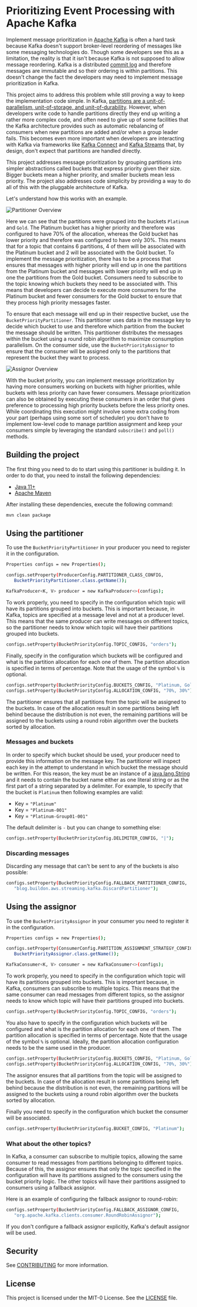 # Prioritizing Event Processing with Apache Kafka

Implement message prioritization in [Apache Kafka](https://kafka.apache.org) is often a hard task because Kafka doesn't support broker-level reordering of messages like some messaging technologies do. Though some developers see this as a limitation, the reality is that it isn't because Kafka is not supposed to allow message reordering. Kafka is a distributed [commit log](https://engineering.linkedin.com/distributed-systems/log-what-every-software-engineer-should-know-about-real-time-datas-unifying) and therefore messages are immutable and so their ordering is within partitions. This doesn't change the fact the developers may need to implement message prioritization in Kafka.

This project aims to address this problem while still proving a way to keep the implementation code simple. In Kafka, [partitions are a unit-of-parallelism, unit-of-storage, and unit-of-durability](https://www.buildon.aws/posts/in-the-land-of-the-sizing-the-one-partition-kafka-topic-is-king/01-what-are-partitions). However, when developers write code to handle partitions directly they end up writing a rather more complex code, and often need to give up of some facilities that the Kafka architecture provides such as automatic rebalancing of consumers when new partitions are added and/or when a group leader fails. This becomes even more important when developers are interacting with Kafka via frameworks like [Kafka Connect](https://kafka.apache.org/documentation/#connect) and [Kafka Streams](https://kafka.apache.org/documentation/streams/) that, by design, don't expect that partitions are handled directly.

This project addresses message prioritization by grouping partitions into simpler abstractions called buckets that express priority given their size. Bigger buckets mean a higher priority, and smaller buckets mean less priority. The project also addresses code simplicity by providing a way to do all of this with the pluggable architecture of Kafka.

Let's understand how this works with an example.

![Partitioner Overview](images/partitioner-overview.png)

Here we can see that the partitions were grouped into the buckets `Platinum` and `Gold`. The Platinum bucket has a higher priority and therefore was configured to have 70% of the allocation, whereas the Gold bucket has lower priority and therefore was configured to have only 30%. This means that for a topic that contains 6 partitions, 4 of them will be associated with the Platinum bucket and 2 will be associated with the Gold bucket. To implement the message prioritization, there has to be a process that ensures that messages with higher priority will end up in one the partitions from the Platinum bucket and messages with lower priority will end up in one the partitions from the Gold bucket. Consumers need to subscribe to the topic knowing which buckets they need to be associated with. This means that developers can decide to execute more consumers for the Platinum bucket and fewer consumers for the Gold bucket to ensure that they process high priority messages faster.

To ensure that each message will end up in their respective bucket, use the `BucketPriorityPartitioner`. This partitioner uses data in the message key to decide which bucket to use and therefore which partition from the bucket the message should be written. This partitioner distributes the messages within the bucket using a round robin algorithm to maximize consumption parallelism. On the consumer side, use the `BucketPriorityAssignor` to ensure that the consumer will be assigned only to the partitions that represent the bucket they want to process.

![Assignor Overview](images/assignor-overview.png)

With the bucket priority, you can implement message prioritization by having more consumers working on buckets with higher priorities, while buckets with less priority can have fewer consumers. Message prioritization can also be obtained by executing these consumers in an order that gives preference to processing high priority buckets before the less priority ones. While coordinating this execution might involve some extra coding from your part (perhaps using some sort of scheduler) you don't have to implement low-level code to manage partition assignment and keep your consumers simple by leveraging the standard `subscribe()` and `poll()` methods.

## Building the project

The first thing you need to do to start using this partitioner is building it. In order to do that, you need to install the following dependencies:

- [Java 11+](https://openjdk.java.net/)
- [Apache Maven](https://maven.apache.org/)

After installing these dependencies, execute the following command:

```bash
mvn clean package
```

## Using the partitioner

To use the `BucketPriorityPartitioner` in your producer you need to register it in the configuration.

```bash
Properties configs = new Properties();

configs.setProperty(ProducerConfig.PARTITIONER_CLASS_CONFIG,
   BucketPriorityPartitioner.class.getName());

KafkaProducer<K, V> producer = new KafkaProducer<>(configs);
```

To work properly, you need to specify in the configuration which topic will have its partitions grouped into buckets. This is important because, in Kafka, topics are specified at a message level and not at a producer level. This means that the same producer can write messages on different topics, so the partitioner needs to know which topic will have their partitions grouped into buckets.

```bash
configs.setProperty(BucketPriorityConfig.TOPIC_CONFIG, "orders");
```

Finally, specify in the configuration which buckets will be configured and what is the partition allocation for each one of them. The partition allocation is specified in terms of percentage. Note that the usage of the symbol `%` is optional.

```bash
configs.setProperty(BucketPriorityConfig.BUCKETS_CONFIG, "Platinum, Gold");
configs.setProperty(BucketPriorityConfig.ALLOCATION_CONFIG, "70%, 30%");
```

The partitioner ensures that all partitions from the topic will be assigned to the buckets.
In case of the allocation result in some partitions being left behind because the distribution is not even, the remaining partitions will be assigned to the buckets using a round robin algorithm over the buckets sorted by allocation.

### Messages and buckets

In order to specify which bucket should be used, your producer need to provide this information on the message key. The partitioner will inspect each key in the attempt to understand in which bucket the message should be written. For this reason, the key must be an instance of a [java.lang.String](https://docs.oracle.com/en/java/javase/11/docs/api/java.base/java/lang/String.html) and it needs to contain the bucket name either as one literal string or as the first part of a string separated by a delimiter. For example, to specify that the bucket is `Platinum` then following examples are valid:

* Key = `"Platinum"`
* Key = `"Platinum-001"`
* Key = `"Platinum-Group01-001"`

The default delimiter is `-` but you can change to something else:

```bash
configs.setProperty(BucketPriorityConfig.DELIMITER_CONFIG, "|");
```

### Discarding messages

Discarding any message that can't be sent to any of the buckets is also possible:

```bash
configs.setProperty(BucketPriorityConfig.FALLBACK_PARTITIONER_CONFIG,
   "blog.buildon.aws.streaming.kafka.DiscardPartitioner");
```

## Using the assignor

To use the `BucketPriorityAssignor` in your consumer you need to register it in the configuration.

```bash
Properties configs = new Properties();

configs.setProperty(ConsumerConfig.PARTITION_ASSIGNMENT_STRATEGY_CONFIG,
   BucketPriorityAssignor.class.getName());

KafkaConsumer<K, V> consumer = new KafkaConsumer<>(configs);
```

To work properly, you need to specify in the configuration which topic will have its partitions grouped into buckets. This is important because, in Kafka, consumers can subscribe to multiple topics. This means that the same consumer can read messages from different topics, so the assignor needs to know which topic will have their partitions grouped into buckets.

```bash
configs.setProperty(BucketPriorityConfig.TOPIC_CONFIG, "orders");
```

You also have to specify in the configuration which buckets will be configured and what is the partition allocation for each one of them.
The partition allocation is specified in terms of percentage. Note that the usage of the symbol `%` is optional. Ideally, the partition allocation configuration needs to be the same used in the producer.


```bash
configs.setProperty(BucketPriorityConfig.BUCKETS_CONFIG, "Platinum, Gold");
configs.setProperty(BucketPriorityConfig.ALLOCATION_CONFIG, "70%, 30%");
```

The assignor ensures that all partitions from the topic will be assigned to the buckets.
In case of the allocation result in some partitions being left behind because the distribution is not even, the remaining partitions will be assigned to the buckets using a round robin algorithm over the buckets sorted by allocation.

Finally you need to specify in the configuration which bucket the consumer will be associated.

```bash
configs.setProperty(BucketPriorityConfig.BUCKET_CONFIG, "Platinum");
```

### What about the other topics?

In Kafka, a consumer can subscribe to multiple topics, allowing the same consumer to read messages from partitions belonging to different topics. Because of this, the assignor ensures that only the topic specified in the configuration will have its partitions assigned to the consumers using the bucket priority logic. The other topics will have their partitions assigned to consumers using a fallback assignor.

Here is an example of configuring the fallback assignor to round-robin:

```bash
configs.setProperty(BucketPriorityConfig.FALLBACK_ASSIGNOR_CONFIG,
   "org.apache.kafka.clients.consumer.RoundRobinAssignor");
```

If you don't configure a fallback assignor explicitly, Kafka's default assignor will be used.

## Security

See [CONTRIBUTING](CONTRIBUTING.md#security-issue-notifications) for more information.

## License

This project is licensed under the MIT-0 License. See the [LICENSE](./LICENSE) file.
